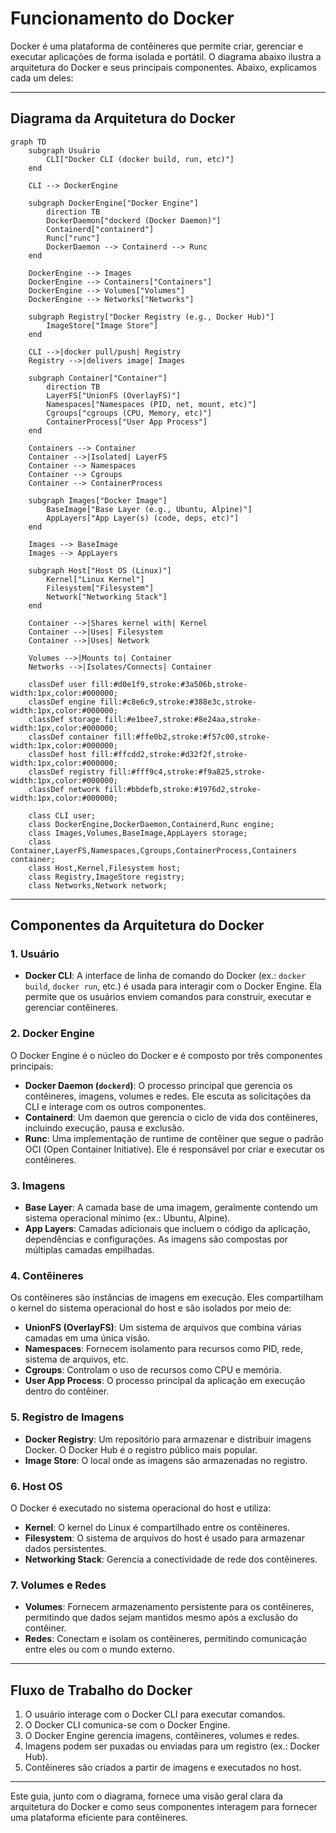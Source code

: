# Funcionamento do Docker

Docker é uma plataforma de contêineres que permite criar, gerenciar e executar aplicações de forma isolada e portátil. O diagrama abaixo ilustra a arquitetura do Docker e seus principais componentes. Abaixo, explicamos cada um deles:

---

## Diagrama da Arquitetura do Docker

```mermaid
graph TD
    subgraph Usuário
        CLI["Docker CLI (docker build, run, etc)"]
    end

    CLI --> DockerEngine

    subgraph DockerEngine["Docker Engine"]
        direction TB
        DockerDaemon["dockerd (Docker Daemon)"]
        Containerd["containerd"]
        Runc["runc"]
        DockerDaemon --> Containerd --> Runc
    end

    DockerEngine --> Images
    DockerEngine --> Containers["Containers"]
    DockerEngine --> Volumes["Volumes"]
    DockerEngine --> Networks["Networks"]

    subgraph Registry["Docker Registry (e.g., Docker Hub)"]
        ImageStore["Image Store"]
    end

    CLI -->|docker pull/push| Registry
    Registry -->|delivers image| Images

    subgraph Container["Container"]
        direction TB
        LayerFS["UnionFS (OverlayFS)"]
        Namespaces["Namespaces (PID, net, mount, etc)"]
        Cgroups["cgroups (CPU, Memory, etc)"]
        ContainerProcess["User App Process"]
    end

    Containers --> Container
    Container -->|Isolated| LayerFS
    Container --> Namespaces
    Container --> Cgroups
    Container --> ContainerProcess

    subgraph Images["Docker Image"]
        BaseImage["Base Layer (e.g., Ubuntu, Alpine)"]
        AppLayers["App Layer(s) (code, deps, etc)"]
    end

    Images --> BaseImage
    Images --> AppLayers

    subgraph Host["Host OS (Linux)"]
        Kernel["Linux Kernel"]
        Filesystem["Filesystem"]
        Network["Networking Stack"]
    end

    Container -->|Shares kernel with| Kernel
    Container -->|Uses| Filesystem
    Container -->|Uses| Network

    Volumes -->|Mounts to| Container
    Networks -->|Isolates/Connects| Container

    classDef user fill:#d0e1f9,stroke:#3a506b,stroke-width:1px,color:#000000;
    classDef engine fill:#c8e6c9,stroke:#388e3c,stroke-width:1px,color:#000000;
    classDef storage fill:#e1bee7,stroke:#8e24aa,stroke-width:1px,color:#000000;
    classDef container fill:#ffe0b2,stroke:#f57c00,stroke-width:1px,color:#000000;
    classDef host fill:#ffcdd2,stroke:#d32f2f,stroke-width:1px,color:#000000;
    classDef registry fill:#fff9c4,stroke:#f9a825,stroke-width:1px,color:#000000;
    classDef network fill:#bbdefb,stroke:#1976d2,stroke-width:1px,color:#000000;

    class CLI user;
    class DockerEngine,DockerDaemon,Containerd,Runc engine;
    class Images,Volumes,BaseImage,AppLayers storage;
    class Container,LayerFS,Namespaces,Cgroups,ContainerProcess,Containers container;
    class Host,Kernel,Filesystem host;
    class Registry,ImageStore registry;
    class Networks,Network network;
```

---

## Componentes da Arquitetura do Docker

### 1. Usuário
- **Docker CLI**: A interface de linha de comando do Docker (ex.: `docker build`, `docker run`, etc.) é usada para interagir com o Docker Engine. Ela permite que os usuários enviem comandos para construir, executar e gerenciar contêineres.

### 2. Docker Engine
O Docker Engine é o núcleo do Docker e é composto por três componentes principais:
- **Docker Daemon (`dockerd`)**: O processo principal que gerencia os contêineres, imagens, volumes e redes. Ele escuta as solicitações da CLI e interage com os outros componentes.
- **Containerd**: Um daemon que gerencia o ciclo de vida dos contêineres, incluindo execução, pausa e exclusão.
- **Runc**: Uma implementação de runtime de contêiner que segue o padrão OCI (Open Container Initiative). Ele é responsável por criar e executar os contêineres.

### 3. Imagens
- **Base Layer**: A camada base de uma imagem, geralmente contendo um sistema operacional mínimo (ex.: Ubuntu, Alpine).
- **App Layers**: Camadas adicionais que incluem o código da aplicação, dependências e configurações. As imagens são compostas por múltiplas camadas empilhadas.

### 4. Contêineres
Os contêineres são instâncias de imagens em execução. Eles compartilham o kernel do sistema operacional do host e são isolados por meio de:
- **UnionFS (OverlayFS)**: Um sistema de arquivos que combina várias camadas em uma única visão.
- **Namespaces**: Fornecem isolamento para recursos como PID, rede, sistema de arquivos, etc.
- **Cgroups**: Controlam o uso de recursos como CPU e memória.
- **User App Process**: O processo principal da aplicação em execução dentro do contêiner.

### 5. Registro de Imagens
- **Docker Registry**: Um repositório para armazenar e distribuir imagens Docker. O Docker Hub é o registro público mais popular.
- **Image Store**: O local onde as imagens são armazenadas no registro.

### 6. Host OS
O Docker é executado no sistema operacional do host e utiliza:
- **Kernel**: O kernel do Linux é compartilhado entre os contêineres.
- **Filesystem**: O sistema de arquivos do host é usado para armazenar dados persistentes.
- **Networking Stack**: Gerencia a conectividade de rede dos contêineres.

### 7. Volumes e Redes
- **Volumes**: Fornecem armazenamento persistente para os contêineres, permitindo que dados sejam mantidos mesmo após a exclusão do contêiner.
- **Redes**: Conectam e isolam os contêineres, permitindo comunicação entre eles ou com o mundo externo.

---

## Fluxo de Trabalho do Docker

1. O usuário interage com o Docker CLI para executar comandos.
2. O Docker CLI comunica-se com o Docker Engine.
3. O Docker Engine gerencia imagens, contêineres, volumes e redes.
4. Imagens podem ser puxadas ou enviadas para um registro (ex.: Docker Hub).
5. Contêineres são criados a partir de imagens e executados no host.

---

Este guia, junto com o diagrama, fornece uma visão geral clara da arquitetura do Docker e como seus componentes interagem para fornecer uma plataforma eficiente para contêineres.